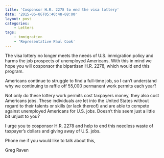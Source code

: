 ```yaml
---
title: 'Cosponsor H.R. 2278 to end the visa lottery'
date: '2015-06-06T05:40:48-08:00'
layout: post
categories:
    - Letters
tags:
    - immigration
    - 'Representative Paul Cook'
---
```


The visa lottery no longer meets the needs of U.S. immigration policy and harms the job prospects of unemployed Americans. With this in mind we hope you will cosponsor the bipartisan H.R. 2278, which would end this program.

Americans continue to struggle to find a full-time job, so I can’t understand why we continuing to raffle off 55,000 permanent work permits each year?

Not only do these lottery work permits cost taxpayers money, they also cost Americans jobs. These individuals are let into the United States without regard to their talents or skills (or lack thereof) and are able to compete against unemployed Americans for U.S. jobs. Doesn’t this seem just a little bit unjust to you?

I urge you to cosponsor H.R. 2278 and help to end this needless waste of taxpayer’s dollars and giving away of U.S. jobs.

Phone me if you would like to talk about this,

Greg Raven